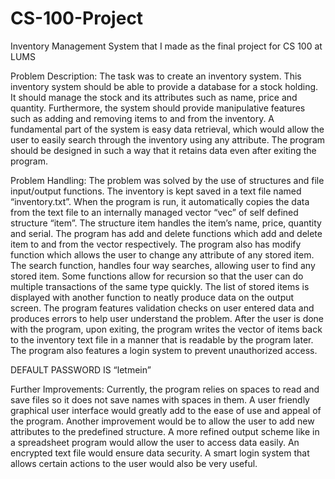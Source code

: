 # CS-100-Project
Inventory Management System that I made as the final project for CS 100 at LUMS

Problem Description:
The task was to create an inventory system. This inventory system should be able to provide a database for a stock holding. It should manage the stock and its attributes such as name, price and quantity. Furthermore, the system should provide manipulative features such as adding and removing items to and from the inventory. A fundamental part of the system is easy data retrieval, which would allow the user to easily search through the inventory using any attribute. The program should be designed in such a way that it retains data even after exiting the program. 

Problem Handling:
The problem was solved by the use of structures and file input/output functions. The inventory is kept saved in a text file named “inventory.txt”. When the program is run, it automatically copies the data from the text file to an internally managed vector “vec” of self defined structure “item”. The structure item handles the item’s name, price, quantity and serial. The program has add and delete functions which add and delete item to and from the vector respectively. The program also has modify function which allows the user to change any attribute of any stored item. The search function, handles four way searches, allowing user to find any stored item. Some functions allow for recursion so that the user can do multiple transactions of the same type quickly. The list of stored items is displayed with another function to neatly produce data on the output screen. The program features validation checks on user entered data and produces errors to help user understand the problem. After the user is done with the program, upon exiting, the program writes the vector of items back to the inventory text file in a manner that is readable by the program later. The program also features a login system to prevent unauthorized access. 

DEFAULT PASSWORD IS “letmein”

Further Improvements:
Currently, the program relies on spaces to read and save files so it does not save names with spaces in them. A user friendly graphical user interface would greatly add to the ease of use and appeal of the program. Another improvement would be to allow the user to add new attributes to the predefined structure. A more refined output scheme like in a spreadsheet program would allow the user to access data easily. An encrypted text file would ensure data security. A smart login system that allows certain actions to the user would also be very useful.
